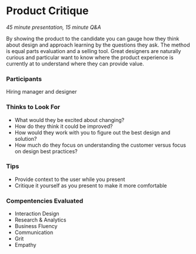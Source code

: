 # Product Critique

*45 minute presentation, 15 minute Q&A*

By showing the product to the candidate you can gauge how they think about design and approach learning by the questions they ask. The method is equal parts evaluation and a selling tool. Great designers are naturally curious and particular want to know where the product experience is currently at to understand where they can provide value.

### Participants
Hiring manager and designer

### Thinks to Look For
- What would they be excited about changing? 
- How do they think it could be improved? 
- How would they work with you to figure out the best design and solution? 
- How much do they focus on understanding the customer versus focus on design best practices?

### Tips
- Provide context to the user while you present
- Critique it yourself as you present to make it more comfortable

### Compentencies Evaluated
- Interaction Design
- Research & Analytics
- Business Fluency
- Communication
- Grit
- Empathy